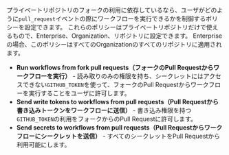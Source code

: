 プライベートリポジトリのフォークの利用に依存しているなら、ユーザがどのように`pull_request`イベントの際にワークフローを実行できるかを制御するポリシーを設定できます。 これらのポリシーはプライベートリポジトリだけで使えるもので、Enterprise、Organization、リポジトリに設定できます。 Enterpriseの場合、このポリシーはすべてのOrganizationのすべてのリポジトリに適用されます。

- **Run workflows from fork pull requests（フォークのPull Requestからワークフローを実行）** - 読み取りのみの権限を持ち、シークレットにはアクセスできない`GITHUB_TOKEN`を使って、フォークのPull Requestからワークフローを実行することをユーザに許可します。
- **Send write tokens to workflows from pull requests（Pull Requestから書き込みトークンをワークフローに送信）** - 書き込み権限を持つ`GITHUB_TOKEN`の利用をフォークからのPull Requestに許可します。
- **Send secrets to workflows from pull requests（Pull Requestからワークフローにシークレットを送信）** - すべてのシークレットをPull Requestから利用可能にします。
